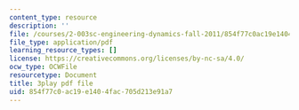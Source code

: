```yaml
---
content_type: resource
description: ''
file: /courses/2-003sc-engineering-dynamics-fall-2011/854f77c0ac19e1404fac705d213e91a7_f1pxiNDTyHc.pdf
file_type: application/pdf
learning_resource_types: []
license: https://creativecommons.org/licenses/by-nc-sa/4.0/
ocw_type: OCWFile
resourcetype: Document
title: 3play pdf file
uid: 854f77c0-ac19-e140-4fac-705d213e91a7
---
```

